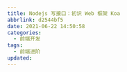 ```yaml
---
title: Nodejs 写接口：初识 Web 框架 Koa
abbrlink: d2544bf5
date: 2021-06-22 14:50:58
categories:
  - 前端开发
tags:
  - 前端进阶
updated:
---
```

